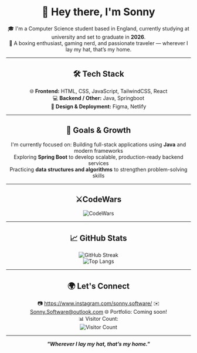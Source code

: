 <div align="center">

# 👋 Hey there, I'm Sonny



🎓 I'm a Computer Science student based in England, currently studying at university and set to graduate in **2026**.  
🥊 A boxing enthusiast, gaming nerd, and passionate traveler — wherever I lay my hat, that’s my home.


---

## 🛠 Tech Stack

 🌐 **Frontend:** HTML, CSS, JavaScript, TailwindCSS, React  
 💻 **Backend / Other:** Java, Springboot  
 🎨 **Design & Deployment:** Figma, Netlify  


---

## 🚀 Goals & Growth

I'm currently focused on:
Building full-stack applications using **Java** and modern frameworks  
 Exploring **Spring Boot** to develop scalable, production-ready backend services  
Practicing **data structures and algorithms** to strengthen problem-solving skills

---
##  ⚔️CodeWars 

![CodeWars](https://www.codewars.com/users/SonnyBat/badges/large)

---
## 📈 GitHub Stats
![GitHub Streak](https://streak-stats.demolab.com?user=SonnyBat&theme=default)  
![Top Langs](https://github-readme-stats.vercel.app/api/top-langs/?username=SonnyBat&layout=compact&theme=default)


---

## 🌍 Let's Connect

 📷 https://www.instagram.com/sonny.software/
 ✉️ Sonny.Software@outlook.com
 🌐 Portfolio: Coming soon!  
 📊 Visitor Count:  
![Visitor Count](https://komarev.com/ghpvc/?username=SonnyBat&color=blue)

---

_**"Wherever I lay my hat, that’s my home."**_


</div>

